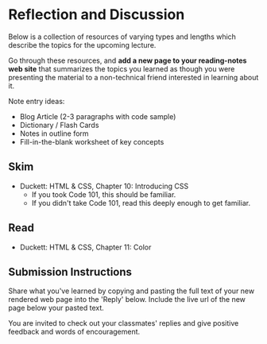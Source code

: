# Reflection and Discussion

Below is a collection of resources of varying types and lengths which describe the topics for the upcoming lecture.

Go through these resources, and **add a new page to your reading-notes web site** that summarizes the topics you learned as though you were presenting the material to a non-technical friend interested in learning about it.

Note entry ideas:

* Blog Article (2-3 paragraphs with code sample)
* Dictionary / Flash Cards
* Notes in outline form
* Fill-in-the-blank worksheet of key concepts

## Skim

* Duckett: HTML & CSS, Chapter 10: Introducing CSS
  * If you took Code 101, this should be familiar.
  * If you didn't take Code 101, read this deeply enough to get familiar.

## Read

* Duckett: HTML & CSS, Chapter 11: Color

## Submission Instructions

Share what you've learned by copying and pasting the full text of your new rendered web page into the 'Reply' below. Include the live url of the new page below your pasted text.

You are invited to check out your classmates' replies and give positive feedback and words of encouragement.
